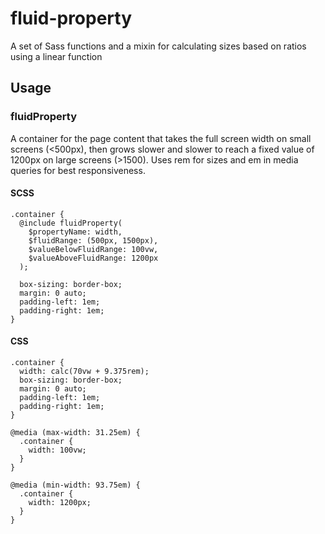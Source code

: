 # fluid-property
A set of Sass functions and a mixin for calculating sizes based on ratios using a linear function

## Usage

### fluidProperty
A container for the page content that takes the full screen width on small screens (<500px), then grows slower and slower to reach a fixed value of 1200px on large screens (>1500). Uses rem for sizes and em in media queries for best responsiveness.

#### SCSS
```
.container {
  @include fluidProperty(
    $propertyName: width,
    $fluidRange: (500px, 1500px),
    $valueBelowFluidRange: 100vw,
    $valueAboveFluidRange: 1200px
  );

  box-sizing: border-box;
  margin: 0 auto;
  padding-left: 1em;
  padding-right: 1em;
}
```

#### CSS
```
.container {
  width: calc(70vw + 9.375rem);
  box-sizing: border-box;
  margin: 0 auto;
  padding-left: 1em;
  padding-right: 1em;
}

@media (max-width: 31.25em) {
  .container {
    width: 100vw;
  }
}

@media (min-width: 93.75em) {
  .container {
    width: 1200px;
  }
}
```
